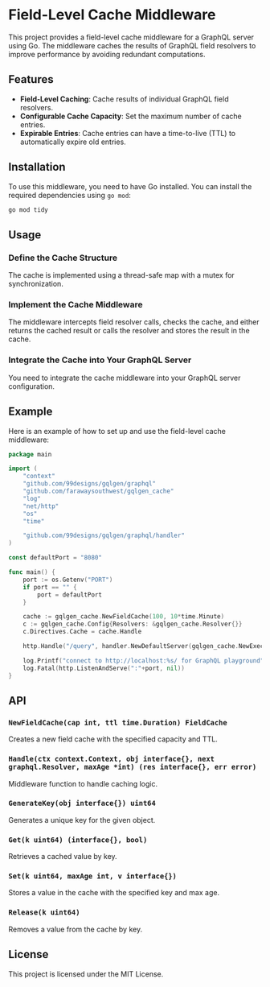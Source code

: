 # Field-Level Cache Middleware

This project provides a field-level cache middleware for a GraphQL server using Go. The middleware caches the results of GraphQL field resolvers to improve performance by avoiding redundant computations.

## Features

- **Field-Level Caching**: Cache results of individual GraphQL field resolvers.
- **Configurable Cache Capacity**: Set the maximum number of cache entries.
- **Expirable Entries**: Cache entries can have a time-to-live (TTL) to automatically expire old entries.

## Installation

To use this middleware, you need to have Go installed. You can install the required dependencies using `go mod`:

```sh
go mod tidy
```

## Usage

### Define the Cache Structure

The cache is implemented using a thread-safe map with a mutex for synchronization.

### Implement the Cache Middleware

The middleware intercepts field resolver calls, checks the cache, and either returns the cached result or calls the resolver and stores the result in the cache.

### Integrate the Cache into Your GraphQL Server

You need to integrate the cache middleware into your GraphQL server configuration.

## Example

Here is an example of how to set up and use the field-level cache middleware:

```go
package main

import (
	"context"
	"github.com/99designs/gqlgen/graphql"
	"github.com/farawaysouthwest/gqlgen_cache"
	"log"
	"net/http"
	"os"
	"time"

	"github.com/99designs/gqlgen/graphql/handler"
)

const defaultPort = "8080"

func main() {
	port := os.Getenv("PORT")
	if port == "" {
		port = defaultPort
	}

	cache := gqlgen_cache.NewFieldCache(100, 10*time.Minute)
	c := gqlgen_cache.Config{Resolvers: &gqlgen_cache.Resolver{}}
	c.Directives.Cache = cache.Handle

	http.Handle("/query", handler.NewDefaultServer(gqlgen_cache.NewExecutableSchema(c)))

	log.Printf("connect to http://localhost:%s/ for GraphQL playground", port)
	log.Fatal(http.ListenAndServe(":"+port, nil))
}
```

## API

### `NewFieldCache(cap int, ttl time.Duration) FieldCache`

Creates a new field cache with the specified capacity and TTL.

### `Handle(ctx context.Context, obj interface{}, next graphql.Resolver, maxAge *int) (res interface{}, err error)`

Middleware function to handle caching logic.

### `GenerateKey(obj interface{}) uint64`

Generates a unique key for the given object.

### `Get(k uint64) (interface{}, bool)`

Retrieves a cached value by key.

### `Set(k uint64, maxAge int, v interface{})`

Stores a value in the cache with the specified key and max age.

### `Release(k uint64)`

Removes a value from the cache by key.

## License

This project is licensed under the MIT License.